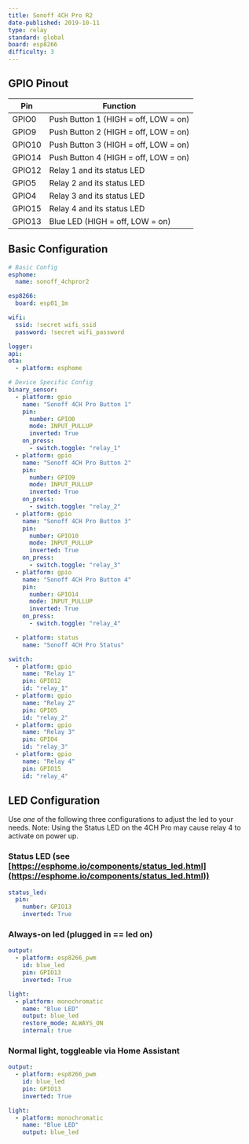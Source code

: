 ```yaml
---
title: Sonoff 4CH Pro R2
date-published: 2019-10-11
type: relay
standard: global
board: esp8266
difficulty: 3
---
```


## GPIO Pinout

| Pin    | Function                             |
| ------ | ------------------------------------ |
| GPIO0  | Push Button 1 (HIGH = off, LOW = on) |
| GPIO9  | Push Button 2 (HIGH = off, LOW = on) |
| GPIO10 | Push Button 3 (HIGH = off, LOW = on) |
| GPIO14 | Push Button 4 (HIGH = off, LOW = on) |
| GPIO12 | Relay 1 and its status LED           |
| GPIO5  | Relay 2 and its status LED           |
| GPIO4  | Relay 3 and its status LED           |
| GPIO15 | Relay 4 and its status LED           |
| GPIO13 | Blue LED (HIGH = off, LOW = on)      |

## Basic Configuration

```yaml
# Basic Config
esphome:
  name: sonoff_4chpror2

esp8266:
  board: esp01_1m

wifi:
  ssid: !secret wifi_ssid
  password: !secret wifi_password

logger:
api:
ota:
  - platform: esphome

# Device Specific Config
binary_sensor:
  - platform: gpio
    name: "Sonoff 4CH Pro Button 1"
    pin:
      number: GPIO0
      mode: INPUT_PULLUP
      inverted: True
    on_press:
      - switch.toggle: "relay_1"
  - platform: gpio
    name: "Sonoff 4CH Pro Button 2"
    pin:
      number: GPIO9
      mode: INPUT_PULLUP
      inverted: True
    on_press:
      - switch.toggle: "relay_2"
  - platform: gpio
    name: "Sonoff 4CH Pro Button 3"
    pin:
      number: GPIO10
      mode: INPUT_PULLUP
      inverted: True
    on_press:
      - switch.toggle: "relay_3"
  - platform: gpio
    name: "Sonoff 4CH Pro Button 4"
    pin:
      number: GPIO14
      mode: INPUT_PULLUP
      inverted: True
    on_press:
      - switch.toggle: "relay_4"

  - platform: status
    name: "Sonoff 4CH Pro Status"

switch:
  - platform: gpio
    name: "Relay 1"
    pin: GPIO12
    id: "relay_1"
  - platform: gpio
    name: "Relay 2"
    pin: GPIO5
    id: "relay_2"
  - platform: gpio
    name: "Relay 3"
    pin: GPIO4
    id: "relay_3"
  - platform: gpio
    name: "Relay 4"
    pin: GPIO15
    id: "relay_4"
```

## LED Configuration

Use _one_ of the following three configurations to adjust the led to your needs. Note: Using the Status LED on the 4CH
Pro may cause relay 4 to activate on power up.

### Status LED (see [https://esphome.io/components/status_led.html](https://esphome.io/components/status_led.html))

```yaml
status_led:
  pin:
    number: GPIO13
    inverted: True
```

### Always-on led (plugged in == led on)

```yaml
output:
  - platform: esp8266_pwm
    id: blue_led
    pin: GPIO13
    inverted: True

light:
  - platform: monochromatic
    name: "Blue LED"
    output: blue_led
    restore_mode: ALWAYS_ON
    internal: true
```

### Normal light, toggleable via Home Assistant

```yaml
output:
  - platform: esp8266_pwm
    id: blue_led
    pin: GPIO13
    inverted: True

light:
  - platform: monochromatic
    name: "Blue LED"
    output: blue_led
```
